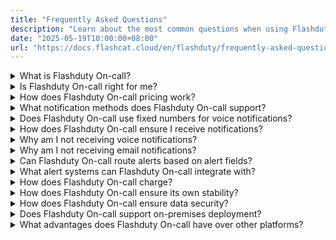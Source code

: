 ```yaml
---
title: "Frequently Asked Questions"
description: "Learn about the most common questions when using Flashduty On-call"
date: "2025-05-19T10:00:00+08:00"
url: "https://docs.flashcat.cloud/en/flashduty/frequently-asked-questions?nav=01JCQ7A4N4WRWNXW8EWEHXCMF5"
---
```


<details>
  <summary>What is Flashduty On-call?</summary>
   Flashduty On-call is an all-in-one alert response platform. We provide IT professionals with On-call scheduling, alert noise reduction, escalation, and automation capabilities to accelerate incident response and minimize losses.
</details>

<details>
  <summary>Is Flashduty On-call right for me?</summary>
  You should use Flashduty On-call if your organization or team has the following needs:
   
  - Need a centralized place to collect, manage, track, and analyze alerts from all sources within your company.
  - Need to classify alerts and notify key personnel through different channels dynamically, with automatic escalation processes to prevent unhandled alerts.
  - Spend most of your time handling alerts and need noise reduction solutions to address alert fatigue.
</details>

<details>
  <summary>How does Flashduty On-call pricing work?</summary>

Flashduty On-call's pricing model is based on the number of licenses purchased, where each license corresponds to one account member. For example, if you only purchase one license, only one member can use all features of Flashduty On-call. However, you can still invite more members to join, but only members with licenses can perform operational configurations on the platform, while other members **cannot use any platform features** (limited to receiving incident notifications only). The specific differences are as follows:

#### License Allocation Methods

- Administrators can actively allocate licenses to different members.
- When allocating licenses, you can set the license type.
- Fixed type: Valid for the entire purchase period, cannot be preempted, suitable for scenarios requiring participation in incident handling and business configuration.
- Temporary type: Automatically released at the end of each cycle, can be occupied through allocation or preemption when sufficient licenses are available.

#### Members Without Licenses

- Cannot use any features, including viewing incident lists/details, **can only passively receive alert messages**, such as receiving incident messages via email, SMS, phone calls, or IM group messages.
- When configuring assignment strategies, you can choose to notify members without licenses about incident messages.
- Members without licenses, even if they receive incident messages, cannot view, close, or perform other operations on them.
- Members without licenses share the tenant's email, SMS, and phone package quotas.
- Members without licenses will be prompted that they don't have permission when trying to view/handle operations after logging into the console.

</details>

<details>
  <summary>What notification methods does Flashduty On-call support?</summary>

| Channel | Direct Message | Group Chat |
| --- | -------- | ---- |
| Voice    | ✅   |    |
| SMS    | ✅   |    | 
| Email    | ✅   |    | 
| Feishu/Lark App | ✅   |  ✅  |  
| Dingtalk App | ✅   |  ✅  |
| WeCom App | ✅   |    | 
| Slack App| ✅   |  ✅  | 
| Microsoft Teams App| ✅   |  ✅  |
| Feishu/Lark Bot    |    |  ✅  |
| Dingtalk Bot    |    |  ✅  | 
| WeCom Bot    |    |  ✅  | 
| Zoom Bot    |    |  ✅  |
| Telegram Bot    |    |  ✅  | 

</details>

<details>
  <summary>Does Flashduty On-call use fixed numbers for voice notifications?</summary>
  
  It depends on the region where notifications are sent. You can download the Flashduty On-call app and authorize automatic contact synchronization:  
  - Mainland China: (010)21364727, (021)32017538, (010)21364713 and (010)21364708
  - Outside Mainland China:
    | Country/Region | Display Number |
    | --- | --- |
    | United States/Canada | 16465861127 |
    | United Kingdom | 16465861127 |
    | France | 16465861127 |
    | Germany | 16465861127 |
    | China Hong Kong | 16465861127 |
    | China Taiwan | 16465861127 |
    | India | 16465861127 |
    | Japan | 16465861127 |
    | Malaysia | 16465861127 |
    | Singapore | 16465861127 |
    | Philippines | 16465861127 |
    | Israel | 16465861127 |
    | Australia/Cocos/Christmas Island | 16465861127 |
  - Other regions are not currently supported for voice notifications. If you have requirements, please contact us: [support@flashcat.cloud](mailto:support@flashcat.cloud)
</details>

<details>
  <summary>How does Flashduty On-call ensure I receive notifications?</summary>
   Flashduty On-call strives to ensure the availability of every notification channel.
    
  - Voice, SMS, and Email: We use highly available services from multiple cloud providers and can quickly switch to another if one experiences issues.
  - IM App Messages: If IM app direct messages fail to send, the system will fall back to SMS and email notifications.
  - Escalation Rule Settings: We recommend setting up loop notifications where the system will notify multiple times if an incident isn't acknowledged. Alternatively, set up escalation levels where the incident will be assigned to the next level if current responders don't handle it promptly.
</details>

<details>
  <summary>Why am I not receiving voice notifications?</summary>
   Voice calls are highly dependent on terminal signals and settings. If you consistently can't receive voice notifications, try these steps:

  1. If you're using a phone number registered outside mainland China, check our supported regions.  
  2. Check if your phone's blocklist or call history has blocked numbers around the time of the call, usually starting with 010xxx or 021xx. If found, remove them from the blocklist and whitelist them.
  3. If no blocklist is found, your phone number might have blocking services enabled: China Mobile users can check blocked fixed-line calls through the WeChat public account "China Mobile High-frequency Harassment Call Protection"; China Telecom users might experience call blocking when receiving SMS, check through "Tianyi Anti-harassment" public account; China Unicom users can check through "WO Assistant" public account or contact customer service.
  4. If you've participated in number portability, please check blocking settings with multiple carriers.
  5. Try restarting your phone, reinserting your SIM card, or testing the SIM card in another phone to rule out terminal or SIM card issues.

  If you still can't identify the cause, please contact us.
</details>

<details>
  <summary>Why am I not receiving email notifications?</summary>
   Try these steps:

  1. Check your email client's spam folder. If found there, please move the emails to inbox and mark as not spam.
  2. Check if your email client has auto-delete rules set up. If yes, please modify the rules.
  3. Contact your company's email administrator to check if emails are being blocked (Enterprise email services like Gmail have strict limitations and may block frequent emails). If blocked, please whitelist the email source.

  If you still can't identify the cause, please contact us.
</details>

<details>
  <summary>Can Flashduty On-call route alerts based on alert fields?</summary>
  Yes, Flashduty On-call allows you to match multiple dimensions of alert events, including labels, severity, title, and description, and route them to different channels. See Integration Center - Integration Details - Route Configuration.
</details>

<details>
  <summary>What alert systems can Flashduty On-call integrate with?</summary>
    
  - Generic Integrations: Email alerts (works with almost all alert systems); Custom Event Standard (for self-developed monitoring systems).
  - Open Source Integrations: Zabbix, Prometheus, Nightingale, and other common open-source monitoring tools.
  - Commercial Integrations: Alibaba Cloud, Tencent Cloud, Huawei Cloud, AWS, Azure, and other commercial cloud monitoring services.
  
  If you have other requirements, please feel free to contact us.
</details>

<details>
  <summary>How does Flashduty On-call charge?</summary>
  We charge based on active users and offer three different versions: Free, Standard, and Pro. For detailed comparison, visit: https://flashcat.cloud/flashduty/price/
    
  - We define active users as those who use commercial features in the current month, requiring a license.
  - At the end of each monthly cycle, fixed licenses for active users remain valid, while temporary licenses are released and must be reclaimed for the next cycle.
  - When a member is deleted, their license is automatically released.
  - Viewing alerts requires a license; passively receiving notifications does not.
</details>

<details>
  <summary>How does Flashduty On-call ensure its own stability?</summary>
  
  - Flashduty On-call SLA:

    1. Feature Availability: Core features must be available 99.95% of the time
    2. Delivery Efficiency: 99.95% of alerts must be delivered within 5 minutes of triggering

  - How Flashduty On-call maintains SLA:
    
    1. Multi-active in Same City: Infrastructure built across multiple data centers, with stateful components all multi-active in the same city
    2. Asynchronous Processing: Alerts enter async processing immediately after submission, with retry mechanisms to reduce alert loss risk
    3. Redundant Notifications: Provides redundant notification mechanisms for important alerts, with optional multiple channel loop notifications
    4. Global Acceleration: Enabled for api.flashcat.cloud domain to ensure stable reporting from all locations
    5. Continuous Monitoring: Comprehensive system metrics collection, regular stress testing to identify system issues proactively
    
</details>

<details>
  <summary>How does Flashduty On-call ensure data security?</summary>
  
  1. Full-stack HTTPS ensuring secure data transmission
  2. Encrypted storage for sensitive information, logs stored with sensitive data masked
  3. MFA verification required for important data modifications, with operation audit support
  4. Regular participation in internationally recognized third-party security certification audits (ISO27001, ISO9001)
  5. NDA available for clients who require it
  6. Privacy Policy: https://docs.flashcat.cloud/en/flashduty/privacy-policy?nav=01JCQ7A4N4WRWNXW8EWEHXCMF5
    
</details>

<details>
  <summary>Does Flashduty On-call support on-premises deployment?</summary>
  Yes, Flashduty On-call offers an on-premises version nearly identical to the SaaS service. However, due to high maintenance costs, on-premises deployment has a different pricing model than SaaS. Unless necessary, we recommend using our cloud service.
    
  Please contact us if you need the on-premises version.
</details>

<details>
  <summary>What advantages does Flashduty On-call have over other platforms?</summary>
  
  1. We provide more flexible and user-friendly features
  2. We offer more professional and attentive service
  3. We provide more reasonable product pricing
    
  Contact us for professional procurement guidance.
</details>